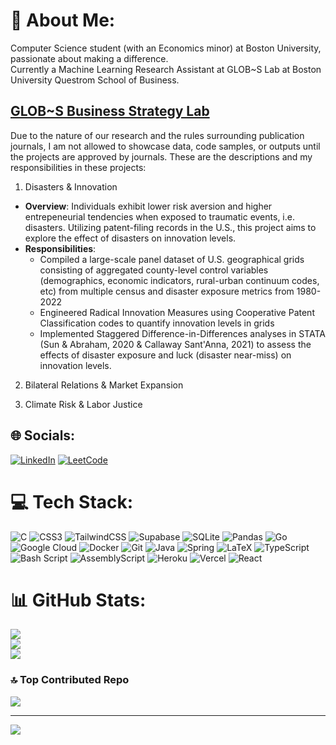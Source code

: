 # 💫 About Me:
Computer Science student (with an Economics minor) at Boston University, passionate about making a difference.<br>Currently a Machine Learning Research Assistant at GLOB~S Lab at Boston University Questrom School of Business.

## [GLOB~S Business Strategy Lab](https://globslab.org/)

Due to the nature of our research and the rules surrounding publication journals, I am not allowed to showcase data, code samples, or outputs until the projects are approved by journals. These are the descriptions and my responsibilities in these projects:

1. Disasters & Innovation
- **Overview**: Individuals exhibit lower risk aversion and higher entrepeneurial tendencies when exposed to traumatic events, i.e. disasters. Utilizing patent-filing records in the U.S., this project aims to explore the effect of disasters on innovation levels.
- **Responsibilities**:
  - Compiled a large-scale panel dataset of U.S. geographical grids consisting of aggregated county-level control variables (demographics, economic indicators, rural-urban continuum codes, etc) from multiple census and disaster exposure metrics from 1980-2022
  - Engineered Radical Innovation Measures using Cooperative Patent Classification codes to quantify innovation levels in grids
  - Implemented Staggered Difference-in-Differences analyses in STATA (Sun & Abraham, 2020 & Callaway Sant'Anna, 2021) to assess the effects of disaster exposure and luck (disaster near-miss) on innovation levels.
2. Bilateral Relations & Market Expansion

3. Climate Risk & Labor Justice

## 🌐 Socials:
[![LinkedIn](https://img.shields.io/badge/LinkedIn-%230077B5.svg?logo=linkedin&logoColor=white)](https://linkedin.com/in/linkedin.com/in/kcao04) 
[![LeetCode](https://img.shields.io/npm/v/leetcode.svg?logo=leetcode&label=LeetCode&logoColor=white)](https://leetcode.com/u/koacow/)

# 💻 Tech Stack:
![C](https://img.shields.io/badge/c-%2300599C.svg?style=for-the-badge&logo=c&logoColor=white) ![CSS3](https://img.shields.io/badge/css3-%231572B6.svg?style=for-the-badge&logo=css3&logoColor=white) ![TailwindCSS](https://img.shields.io/badge/tailwindcss-%2338B2AC.svg?style=for-the-badge&logo=tailwind-css&logoColor=white) ![Supabase](https://img.shields.io/badge/Supabase-3ECF8E?style=for-the-badge&logo=supabase&logoColor=white) ![SQLite](https://img.shields.io/badge/sqlite-%2307405e.svg?style=for-the-badge&logo=sqlite&logoColor=white) ![Pandas](https://img.shields.io/badge/pandas-%23150458.svg?style=for-the-badge&logo=pandas&logoColor=white) ![Go](https://img.shields.io/badge/go-%2300ADD8.svg?style=for-the-badge&logo=go&logoColor=white) ![Google Cloud](https://img.shields.io/badge/GoogleCloud-%234285F4.svg?style=for-the-badge&logo=google-cloud&logoColor=white) ![Docker](https://img.shields.io/badge/docker-%230db7ed.svg?style=for-the-badge&logo=docker&logoColor=white) ![Git](https://img.shields.io/badge/git-%23F05033.svg?style=for-the-badge&logo=git&logoColor=white) ![Java](https://img.shields.io/badge/java-%23ED8B00.svg?style=for-the-badge&logo=openjdk&logoColor=white) ![Spring](https://img.shields.io/badge/spring-%236DB33F.svg?style=for-the-badge&logo=spring&logoColor=white) ![LaTeX](https://img.shields.io/badge/latex-%23008080.svg?style=for-the-badge&logo=latex&logoColor=white) ![TypeScript](https://img.shields.io/badge/typescript-%23007ACC.svg?style=for-the-badge&logo=typescript&logoColor=white) ![Bash Script](https://img.shields.io/badge/bash_script-%23121011.svg?style=for-the-badge&logo=gnu-bash&logoColor=white) ![AssemblyScript](https://img.shields.io/badge/assembly%20script-%23000000.svg?style=for-the-badge&logo=assemblyscript&logoColor=white) ![Heroku](https://img.shields.io/badge/heroku-%23430098.svg?style=for-the-badge&logo=heroku&logoColor=white) ![Vercel](https://img.shields.io/badge/vercel-%23000000.svg?style=for-the-badge&logo=vercel&logoColor=white) ![React](https://img.shields.io/badge/react-%2320232a.svg?style=for-the-badge&logo=react&logoColor=%2361DAFB)
# 📊 GitHub Stats:
![](https://github-readme-stats.vercel.app/api?username=koacow&theme=dark&hide_border=false&include_all_commits=true&count_private=true)<br/>
![](https://nirzak-streak-stats.vercel.app/?user=koacow&theme=dark&hide_border=false)<br/>
![](https://github-readme-stats.vercel.app/api/top-langs/?username=koacow&theme=dark&hide_border=false&include_all_commits=true&count_private=true&layout=compact)

### 🔝 Top Contributed Repo
![](https://github-contributor-stats.vercel.app/api?username=koacow&limit=5&theme=dark&combine_all_yearly_contributions=true)

---
[![](https://visitcount.itsvg.in/api?id=koacow&icon=0&color=0)](https://visitcount.itsvg.in)
